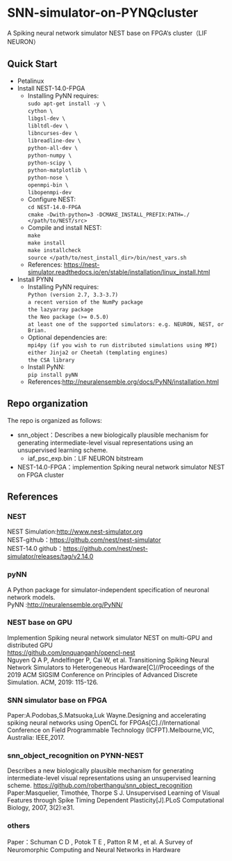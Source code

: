 # SNN-simulator-on-PYNQcluster
A Spiking neural network simulator NEST base on FPGA‘s cluster（LIF NEURON）
## Quick Start
 * Petalinux
 * Install NEST-14.0-FPGA  
   * Installing PyNN requires:  
    `sudo apt-get install -y \`  
    `cython \`  
    `libgsl-dev \`  
    `libltdl-dev \`  
    `libncurses-dev \`  
    `libreadline-dev \`  
    `python-all-dev \`  
    `python-numpy \`  
    `python-scipy \`  
    `python-matplotlib \`  
    `python-nose \`  
    `openmpi-bin \`  
    `libopenmpi-dev`
   * Configure NEST:  
    `cd NEST-14.0-FPGA`  
    `cmake -Dwith-python=3 -DCMAKE_INSTALL_PREFIX:PATH=./ </path/to/NEST/src>`  
   * Compile and install NEST:  
    `make`  
    `make install`  
    `make installcheck`  
    `source </path/to/nest_install_dir>/bin/nest_vars.sh`  
   * References: https://nest-simulator.readthedocs.io/en/stable/installation/linux_install.html
 * Install PYNN  
   * Installing PyNN requires:    
    `Python (version 2.7, 3.3-3.7)`  
    `a recent version of the NumPy package`  
    `the lazyarray package`  
    `the Neo package (>= 0.5.0)`  
    `at least one of the supported simulators: e.g. NEURON, NEST, or Brian.`  
   * Optional dependencies are:    
    `mpi4py (if you wish to run distributed simulations using MPI)`  
    `either Jinja2 or Cheetah (templating engines)`  
    `the CSA library`  
    * Install PyNN:  
    `pip install pyNN`    
    * References:http://neuralensemble.org/docs/PyNN/installation.html  
## Repo organization
The repo is organized as follows:
 * snn_object：Describes a new biologically plausible mechanism for generating intermediate-level visual representations using an          unsupervised learning scheme.
   * iaf_psc_exp.bin：LIF NEURON bitstream
 * NEST-14.0-FPGA：implemention Spiking neural network simulator NEST on FPGA cluster
## References
### NEST  
NEST Simulation:http://www.nest-simulator.org  
NEST-github：https://github.com/nest/nest-simulator  
NEST-14.0 github：https://github.com/nest/nest-simulator/releases/tag/v2.14.0  

### pyNN  
A Python package for simulator-independent specification of neuronal network models.  
PyNN :http://neuralensemble.org/PyNN/  

### NEST base on GPU  
Implemention Spiking neural network simulator NEST on multi-GPU and distributed GPU  
https://github.com/pnquanganh/opencl-nest  
Nguyen Q A P, Andelfinger P, Cai W, et al. Transitioning Spiking Neural Network Simulators to Heterogeneous Hardware[C]//Proceedings of the 2019 ACM SIGSIM Conference on Principles of Advanced Discrete Simulation. ACM, 2019: 115-126.

### SNN simulator base on FPGA
Paper:A.Podobas,S.Matsuoka,Luk Wayne.Designing and accelerating spiking neural networks using OpenCL for FPGAs[C].//International   Conference on Field Programmable Technology (ICFPT).Melbourne,VIC, Australia: IEEE,2017.  

### snn_object_recognition on PYNN-NEST  
Describes a new biologically plausible mechanism for generating intermediate-level visual representations using an unsupervised learning   scheme.
https://github.com/roberthangu/snn_object_recognition  
Paper:Masquelier, Timothée, Thorpe S J. Unsupervised Learning of Visual Features through Spike Timing Dependent Plasticity[J].PLoS     Computational Biology, 2007, 3(2):e31.  

### others
Paper：Schuman C D , Potok T E , Patton R M , et al. A Survey of Neuromorphic Computing and Neural Networks in Hardware
